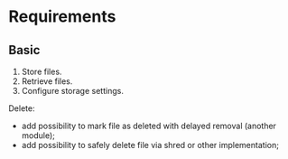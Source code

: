 # Requirements

## Basic
1. Store files.
2. Retrieve files.
3. Configure storage settings.
   

Delete:
* add possibility to mark file as deleted with delayed removal (another module);
* add possibility to safely delete file via shred or other implementation;